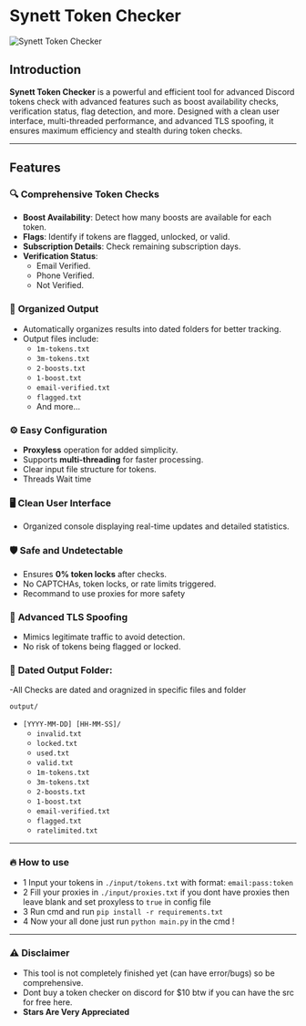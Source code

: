 # Synett Token Checker

![Synett Token Checker](https://cdn.discordapp.com/attachments/1327322280308772957/1337477003829317654/WindowsTerminal_7UMHPri26v.png?ex=67a79606&is=67a64486&hm=23ce17aaa538baf12f4a6cabdb86cd89ec809846cdc5c285e446a20e7ee0d346&)

## Introduction
**Synett Token Checker** is a powerful and efficient tool for advanced Discord tokens check with advanced features such as boost availability checks, verification status, flag detection, and more. Designed with a clean user interface, multi-threaded performance, and advanced TLS spoofing, it ensures maximum efficiency and stealth during token checks.

---

## Features

### 🔍 **Comprehensive Token Checks**
- **Boost Availability**: Detect how many boosts are available for each token.
- **Flags**: Identify if tokens are flagged, unlocked, or valid.
- **Subscription Details**: Check remaining subscription days.
- **Verification Status**:
  - Email Verified.
  - Phone Verified.
  - Not Verified.

### 📂 **Organized Output**
- Automatically organizes results into dated folders for better tracking.
- Output files include:
  - `1m-tokens.txt`
  - `3m-tokens.txt`
  - `2-boosts.txt`
  - `1-boost.txt`
  - `email-verified.txt`
  - `flagged.txt`
  - And more...

### ⚙️ **Easy Configuration**
- **Proxyless** operation for added simplicity.
- Supports **multi-threading** for faster processing.
- Clear input file structure for tokens.
- Threads Wait time
  
### 🖥️ **Clean User Interface**
- Organized console displaying real-time updates and detailed statistics.

### 🛡️ **Safe and Undetectable**
- Ensures **0% token locks** after checks.
- No CAPTCHAs, token locks, or rate limits triggered.
- Recommand to use proxies for more safety

### 🧪 **Advanced TLS Spoofing**
- Mimics legitimate traffic to avoid detection.
- No risk of tokens being flagged or locked.

### 📂 **Dated Output Folder:**

-All Checks are dated and oragnized in specific files and folder

```output/```
  - ```[YYYY-MM-DD] [HH-MM-SS]/```
    - ```invalid.txt```
    - ```locked.txt```
    - ```used.txt```
    - ```valid.txt```
    - ```1m-tokens.txt```
    - ```3m-tokens.txt```
    - ```2-boosts.txt```
    - ```1-boost.txt```
    - ```email-verified.txt```
    - ```flagged.txt```
    - ```ratelimited.txt```

--- 

### 🔥 **How to use**
- 1 Input your tokens in ```./input/tokens.txt``` with format: ```email:pass:token```
- 2 Fill your proxies in ```./input/proxies.txt``` if you dont have proxies then leave blank and set proxyless to ```true``` in config file
- 3 Run cmd and run ```pip install -r requirements.txt```
- 4 Now your all done just run ```python main.py``` in the cmd !

--- 

### ⚠️ **Disclaimer**
- This tool is not completely finished yet (can have error/bugs) so be comprehensive.
- Dont buy a token checker on discord for $10 btw if you can have the src for free here.
- **Stars Are Very Appreciated**

